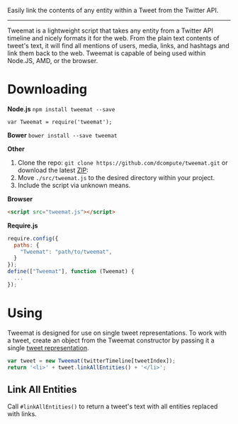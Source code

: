 Easily link the contents of any entity within a Tweet from the Twitter API.

- - - - - - -

Tweemat is a lightweight script that takes any entity from a Twitter API
timeline and nicely formats it for the web. From the plain text contents of
tweet's text, it will find all mentions of users, media, links, and hashtags
and link them back to the web. Tweemat is capable of being used within Node.JS,
AMD, or the browser.

# Downloading
**Node.js**
`npm install tweemat --save`
```
var Tweemat = require('tweemat');
```

**Bower**
`bower install --save tweemat`

**Other**
1. Clone the repo: `git clone https://github.com/dcompute/tweemat.git` or
  download the latest [ZIP](https://github.com/dcompute/tweemat/archive/master.zip):
2. Move `./src/tweemat.js` to the desired directory within your project.
3. Include the script via unknown means.

**Browser**
```html
<script src="tweemat.js"></script>
```

**Require.js**
```javascript
require.config({
  paths: {
    "Tweemat": "path/to/tweemat",
  }
});
define(["Tweemat"], function (Tweemat) {
  ...
});
```

# Using
Tweemat is designed for use on single tweet representations. To work with a
tweet, create an object from the Tweemat constructor by passing it a single
[tweet representation](https://dev.twitter.com/rest/reference/get/statuses/show/%3Aid).

```javascript
var tweet = new Tweemat(twitterTimeline[tweetIndex]);
return '<li>' + tweet.linkAllEntities() + '</li>';
```

## Link All Entities
Call `#linkAllEntities()` to return a tweet's text with all entities replaced
with links.
